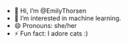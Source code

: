 - 👋 Hi, I’m @EmilyThorsen
- 👀 I’m interested in machine learning.
- 😄 Pronouns: she/her
- ⚡ Fun fact: I adore cats :)

<!---
EmilyThorsen/EmilyThorsen is a ✨ special ✨ repository because its `README.md` (this file) appears on your GitHub profile.
You can click the Preview link to take a look at your changes.
--->
